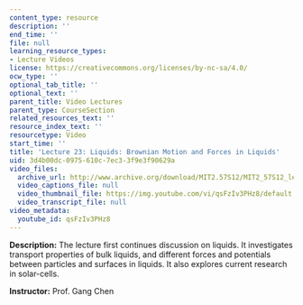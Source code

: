 ```yaml
---
content_type: resource
description: ''
end_time: ''
file: null
learning_resource_types:
- Lecture Videos
license: https://creativecommons.org/licenses/by-nc-sa/4.0/
ocw_type: ''
optional_tab_title: ''
optional_text: ''
parent_title: Video Lectures
parent_type: CourseSection
related_resources_text: ''
resource_index_text: ''
resourcetype: Video
start_time: ''
title: 'Lecture 23: Liquids: Brownian Motion and Forces in Liquids'
uid: 3d4b00dc-0975-610c-7ec3-3f9e3f90629a
video_files:
  archive_url: http://www.archive.org/download/MIT2.57S12/MIT2_57S12_lec23_300k.mp4
  video_captions_file: null
  video_thumbnail_file: https://img.youtube.com/vi/qsFzIv3PHz8/default.jpg
  video_transcript_file: null
video_metadata:
  youtube_id: qsFzIv3PHz8
---
```


**Description:** The lecture first continues discussion on liquids. It investigates transport properties of bulk liquids, and different forces and potentials between particles and surfaces in liquids. It also explores current research in solar-cells.

**Instructor:** Prof. Gang Chen

